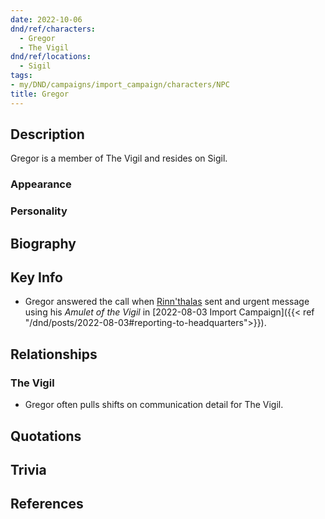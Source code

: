 ```yaml
---
date: 2022-10-06
dnd/ref/characters:
  - Gregor
  - The Vigil
dnd/ref/locations:
  - Sigil
tags:
- my/DND/campaigns/import_campaign/characters/NPC
title: Gregor
---
```


## Description

Gregor is a member of The Vigil and resides on Sigil.

### Appearance

### Personality

## Biography

## Key Info

- Gregor answered the call when [Rinn'thalas](/dnd/characters/rinnthalas-liadon/) sent and urgent message using his *Amulet of the Vigil* in [2022-08-03 Import Campaign]({{< ref "/dnd/posts/2022-08-03#reporting-to-headquarters">}}).

## Relationships

### The Vigil

- Gregor often pulls shifts on communication detail for The Vigil.

## Quotations

## Trivia

## References

